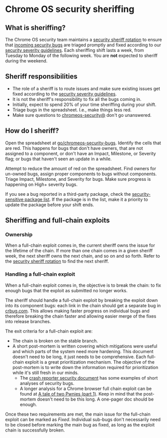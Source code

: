 # Chrome OS security sheriffing

## What is sheriffing?

The Chrome OS security team maintains a [security sheriff rotation] to ensure
that [incoming security bugs] are triaged promptly and fixed according to our
[security severity guidelines]. Each sheriffing shift lasts a week, from
Tuesday to Monday of the following week. You are **not** expected to sheriff
during the weekend.

## Sheriff responsibilities

*   The role of a sheriff is to route issues and make sure existing issues get
    fixed according to the [security severity guidelines].
*   It is not the sheriff's responsibility to fix all the bugs coming in.
*   Initially, expect to spend 20% of your time sheriffing during your shift.
*   Triage bugs in the spreadsheet. I.e., make things less red.
*   Make sure questions to [chromeos-security@] don't go unanswered.

## How do I sheriff?

Open the spreadsheet at
[go/chromeos-security-bugs](https://goto.google.com/chromeos-security-bugs).
Identify the cells that are red. This happens for bugs that don't have owners,
that are not assigned to a component, or don't have an Impact, Milestone, or
Severity flag; or bugs that haven't seen an update in a while.

Attempt to reduce the amount of red on the spreadsheet. Find owners for
un-owned bugs, assign proper components to bugs without components. Triage
Impact, Milestone, and Severity for bugs. Make sure progress is happening on
High+ severity bugs.

If you see a bug reported in a third-party package, check the
[security-sensitive package list]. If the package is in the list, make it a
priority to update the package before your shift ends.

## Sheriffing and full-chain exploits

### Ownership

When a full-chain exploit comes in, the current sheriff owns the issue for the
lifetime of the chain. If more than one chain comes in a given sheriff week,
the next sheriff owns the next chain, and so on and so forth. Refer to the
[security sheriff rotation] to find the next sheriff.

### Handling a full-chain exploit

When a full-chain exploit comes in, the objective is to break the chain: to fix
enough bugs that the exploit as submitted no longer works.

The sheriff should handle a full-chain exploit by breaking the exploit down into
its component bugs: each link in the chain should get a separate bug in
[crbug.com](https://crbug.com). This allows making faster progress on individual
bugs and therefore breaking the chain faster and allowing easier merge of the
fixes into release branches.

The exit criteria for a full-chain exploit are:

*   The chain is broken on the stable branch.
*   A short post-mortem is written covering which mitigations were useful and
    which parts of the system need more hardening. This document doesn't need to
    be long, it just needs to be comprehensive. Each full-chain exploit is a
    great prioritization mechanism. The objective of the post-mortem is to write
    down the information required for prioritization while it's still fresh in
    our minds.
    *   The [crash reporter security document] has some examples of short
        analyses of security bugs.
    *   A longer analysis for a Chrome browser full chain exploit can be found
        at [A tale of two Pwnies (part 1)]. Keep in mind that the post-mortem
        doesn't need to be this long. A one-pager doc should be enough.

Once these two requirements are met, the main issue for the full-chain exploit
can be marked as *Fixed*. Individual sub-bugs don't necessarily need to be
closed before marking the main bug as fixed, as long as the exploit chain is
successfully broken.

[security sheriff rotation]: https://goto.google.com/chromeos-security-sheriffs
[incoming security bugs]: https://goto.google.com/chromeos-security-bugs
[security severity guidelines]: https://chromium.googlesource.com/chromiumos/docs/+/master/security_severity_guidelines.md
[security-sensitive package list]: https://chromium.googlesource.com/chromiumos/docs/+/master/security/sensitive_chromeos_packages.md
[chromeos-security@]: https://groups.google.com/a/google.com/forum/#!forum/chromeos-security
[crash reporter security document]: https://chromium.googlesource.com/chromiumos/platform2/+/HEAD/crash-reporter/docs/security.md
[A tale of two Pwnies (part 1)]: https://blog.chromium.org/2012/05/tale-of-two-pwnies-part-1.html
